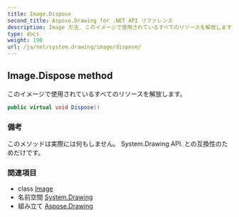 ```yaml
---
title: Image.Dispose
second_title: Aspose.Drawing for .NET API リファレンス
description: Image 方法. このイメージで使用されているすべてのリソースを解放します
type: docs
weight: 190
url: /ja/net/system.drawing/image/dispose/
---
```

## Image.Dispose method

このイメージで使用されているすべてのリソースを解放します。

```csharp
public virtual void Dispose()
```

### 備考

このメソッドは実際には何もしません。 System.Drawing API. との互換性のためだけです。

### 関連項目

* class [Image](../)
* 名前空間 [System.Drawing](../../image/)
* 組み立て [Aspose.Drawing](../../../)


